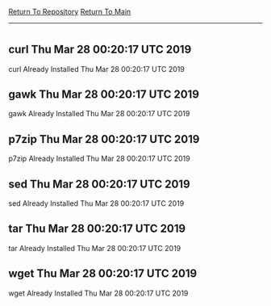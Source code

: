 [Return To Repository](https://github.com/deathbybandaid/piholeparser/)
[Return To Main](https://github.com/deathbybandaid/piholeparser/blob/master/RecentRunLogs/Mainlog.md)
____________________________________
# 
## curl Thu Mar 28 00:20:17 UTC 2019
curl Already Installed Thu Mar 28 00:20:17 UTC 2019
## gawk Thu Mar 28 00:20:17 UTC 2019
gawk Already Installed Thu Mar 28 00:20:17 UTC 2019
## p7zip Thu Mar 28 00:20:17 UTC 2019
p7zip Already Installed Thu Mar 28 00:20:17 UTC 2019
## sed Thu Mar 28 00:20:17 UTC 2019
sed Already Installed Thu Mar 28 00:20:17 UTC 2019
## tar Thu Mar 28 00:20:17 UTC 2019
tar Already Installed Thu Mar 28 00:20:17 UTC 2019
## wget Thu Mar 28 00:20:17 UTC 2019
wget Already Installed Thu Mar 28 00:20:17 UTC 2019
